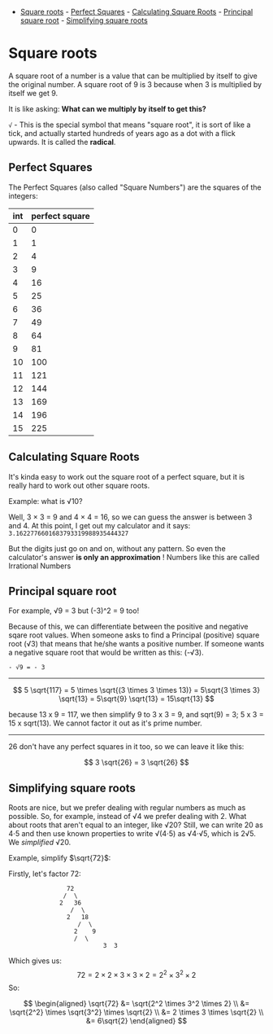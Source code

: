 -   [Square roots](#square-roots) - [Perfect Squares](#perfect-squares) - [Calculating Square Roots](#calculating-square-roots) - [Principal square root](#principal-square-root) - [Simplifying square roots](#Simplifying-square-roots)

# Square roots

A square root of a number is a value that can be multiplied by itself to give the original number. A square root of 9 is 3 because when 3 is multiplied by itself we get 9.

It is like asking: **What can we multiply by itself to get this?**

`√` - This is the special symbol that means "square root", it is sort of like a tick,
and actually started hundreds of years ago as a dot with a flick upwards. It is called the **radical**.

## Perfect Squares

The Perfect Squares (also called "Square Numbers") are the squares of the integers:

| int | perfect square |
| --- | -------------- |
| 0   | 0              |
| 1   | 1              |
| 2   | 4              |
| 3   | 9              |
| 4   | 16             |
| 5   | 25             |
| 6   | 36             |
| 7   | 49             |
| 8   | 64             |
| 9   | 81             |
| 10  | 100            |
| 11  | 121            |
| 12  | 144            |
| 13  | 169            |
| 14  | 196            |
| 15  | 225            |

## Calculating Square Roots

It's kinda easy to work out the square root of a perfect square, but it is really hard to work out other square roots.

Example: what is √10?

Well, 3 × 3 = 9 and 4 × 4 = 16, so we can guess the answer is between 3 and 4.
At this point, I get out my calculator and it says: `3.1622776601683793319988935444327`

But the digits just go on and on, without any pattern.
So even the calculator's answer **is only an approximation** !
Numbers like this are called Irrational Numbers

## Principal square root

For example, √9 = 3
but (-3)^2 = 9 too!

Because of this, we can differentiate between the positive and negative sqare root values. When someone asks to find a Principal (positive) square root (√3) that means that he/she wants a positive number. If someone wants a negative square root that would be written as this: (-√3).

`- √9 = - 3`

---

$$
5 \sqrt{117} = 5 \times \sqrt{(3 \times 3 \times 13)} = 5\sqrt{3 \times 3} \sqrt{13} = 5\sqrt{9} \sqrt{13} = 15\sqrt{13}
$$

because 13 x 9 = 117, we then simplify 9 to 3 x 3 = 9, and sqrt(9) = 3; 5 x 3 = 15 x
sqrt(13). We cannot factor it out as it's prime number.

---

26 don't have any perfect squares in it too, so we can leave it like this:

$$
3 \sqrt{26} = 3 \sqrt{26}
$$

## Simplifying square roots

Roots are nice, but we prefer dealing with regular numbers as much as possible. So, for example, instead of √4 we prefer dealing with 2. What about roots that aren't equal to an integer, like √20? Still, we can write 20 as 4⋅5 and then use known properties to write √(4⋅5) as √4⋅√5, which is 2√5. We _simplified_ √20.

Example, simplify $\sqrt{72}$:

Firstly, let's factor 72:

```
			    72
			   /  \
			  2   36
			     /	\
			    2   18
			       /  \
			      2    9
				  /  \
                		  3  3
```

Which gives us:
$$72 = 2 \times 2 \times 3 \times 3 \times 2 = 2^2 \times 3^2 \times 2$$
So:

$$
\begin{aligned}
\sqrt{72} &= \sqrt{2^2 \times 3^2 \times 2} \\ &= \sqrt{2^2} \times \sqrt{3^2} \times \sqrt{2} \\ &= 2 \times 3 \times \sqrt{2} \\ &= 6\sqrt{2}
\end{aligned}
$$
